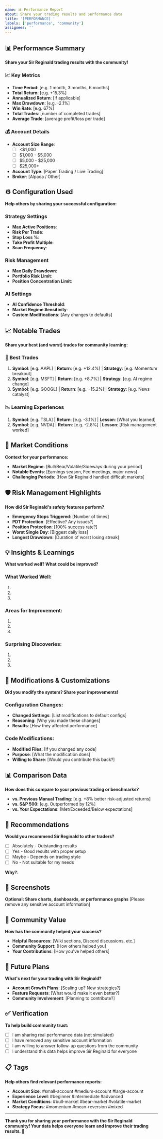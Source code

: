 ```yaml
---
name: 📊 Performance Report
about: Share your trading results and performance data
title: '[PERFORMANCE] '
labels: ['performance', 'community']
assignees: ''
---
```


## 📊 Performance Summary
**Share your Sir Reginald trading results with the community!**

### 📈 Key Metrics
- **Time Period**: [e.g. 1 month, 3 months, 6 months]
- **Total Return**: [e.g. +15.3%]
- **Annualized Return**: [if applicable]
- **Max Drawdown**: [e.g. -2.1%]
- **Win Rate**: [e.g. 67%]
- **Total Trades**: [number of completed trades]
- **Average Trade**: [average profit/loss per trade]

### 💰 Account Details
- **Account Size Range**: 
  - [ ] <$1,000
  - [ ] $1,000 - $5,000
  - [ ] $5,000 - $25,000
  - [ ] $25,000+
- **Account Type**: [Paper Trading / Live Trading]
- **Broker**: [Alpaca / Other]

## ⚙️ Configuration Used
**Help others by sharing your successful configuration:**

### Strategy Settings
- **Max Active Positions**: 
- **Risk Per Trade**: 
- **Stop Loss %**: 
- **Take Profit Multiple**: 
- **Scan Frequency**: 

### Risk Management
- **Max Daily Drawdown**: 
- **Portfolio Risk Limit**: 
- **Position Concentration Limit**: 

### AI Settings
- **AI Confidence Threshold**: 
- **Market Regime Sensitivity**: 
- **Custom Modifications**: [Any changes to defaults]

## 📈 Notable Trades
**Share your best (and worst) trades for community learning:**

### 🎯 Best Trades
1. **Symbol**: [e.g. AAPL] | **Return**: [e.g. +12.4%] | **Strategy**: [e.g. Momentum breakout]
2. **Symbol**: [e.g. MSFT] | **Return**: [e.g. +8.7%] | **Strategy**: [e.g. AI regime change]
3. **Symbol**: [e.g. GOOGL] | **Return**: [e.g. +15.2%] | **Strategy**: [e.g. News catalyst]

### 📉 Learning Experiences
1. **Symbol**: [e.g. TSLA] | **Return**: [e.g. -3.1%] | **Lesson**: [What you learned]
2. **Symbol**: [e.g. NVDA] | **Return**: [e.g. -2.8%] | **Lesson**: [Risk management worked]

## 🧠 Market Conditions
**Context for your performance:**
- **Market Regime**: [Bull/Bear/Volatile/Sideways during your period]
- **Notable Events**: [Earnings season, Fed meetings, major news]
- **Challenging Periods**: [How Sir Reginald handled difficult markets]

## 🛡️ Risk Management Highlights
**How did Sir Reginald's safety features perform?**
- **Emergency Stops Triggered**: [Number of times]
- **PDT Protection**: [Effective? Any issues?]
- **Position Protection**: [100% success rate?]
- **Worst Single Day**: [Biggest daily loss]
- **Longest Drawdown**: [Duration of worst losing streak]

## 💡 Insights & Learnings
**What worked well? What could be improved?**

### What Worked Well:
1. 
2. 
3. 

### Areas for Improvement:
1. 
2. 
3. 

### Surprising Discoveries:
1. 
2. 
3. 

## 🔧 Modifications & Customizations
**Did you modify the system? Share your improvements!**

### Configuration Changes:
- **Changed Settings**: [List modifications to default configs]
- **Reasoning**: [Why you made these changes]
- **Results**: [How they affected performance]

### Code Modifications:
- **Modified Files**: [If you changed any code]
- **Purpose**: [What the modification does]
- **Willing to Share**: [Would you contribute this back?]

## 📊 Comparison Data
**How does this compare to your previous trading or benchmarks?**
- **vs. Previous Manual Trading**: [e.g. +8% better risk-adjusted returns]
- **vs. S&P 500**: [e.g. Outperformed by 12%]
- **vs. Your Expectations**: [Met/Exceeded/Below expectations]

## 🎯 Recommendations
**Would you recommend Sir Reginald to other traders?**
- [ ] Absolutely - Outstanding results
- [ ] Yes - Good results with proper setup
- [ ] Maybe - Depends on trading style
- [ ] No - Not suitable for my needs

**Why?**: 

## 📸 Screenshots
**Optional: Share charts, dashboards, or performance graphs**
[Please remove any sensitive account information]

## 🤝 Community Value
**How has the community helped your success?**
- **Helpful Resources**: [Wiki sections, Discord discussions, etc.]
- **Community Support**: [How others helped you]
- **Your Contributions**: [How you've helped others]

## 🔮 Future Plans
**What's next for your trading with Sir Reginald?**
- **Account Growth Plans**: [Scaling up? New strategies?]
- **Feature Requests**: [What would make it even better?]
- **Community Involvement**: [Planning to contribute?]

## ✅ Verification
**To help build community trust:**
- [ ] I am sharing real performance data (not simulated)
- [ ] I have removed any sensitive account information
- [ ] I am willing to answer follow-up questions from the community
- [ ] I understand this data helps improve Sir Reginald for everyone

## 📋 Tags
**Help others find relevant performance reports:**
- **Account Size**: #small-account #medium-account #large-account
- **Experience Level**: #beginner #intermediate #advanced
- **Market Conditions**: #bull-market #bear-market #volatile-market
- **Strategy Focus**: #momentum #mean-reversion #mixed

---

**Thank you for sharing your performance with the Sir Reginald community! Your data helps everyone learn and improve their trading results. 🚀**